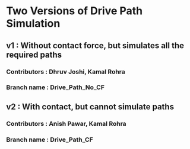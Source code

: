 # Two Versions of Drive Path Simulation
## v1 : Without contact force, but simulates all the required paths
### Contributors : Dhruv Joshi, Kamal Rohra
### Branch name : Drive_Path_No_CF
## v2 : With contact, but cannot simulate paths
### Contributors : Anish Pawar, Kamal Rohra 
### Branch name : Drive_Path_CF